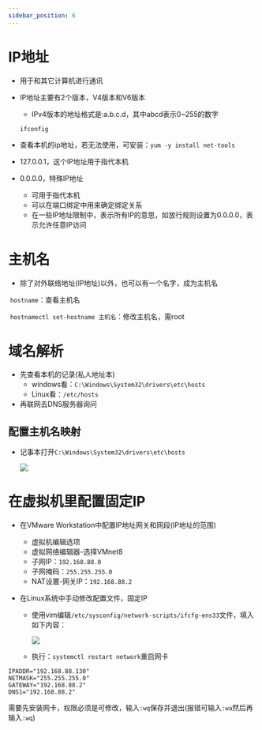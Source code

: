 ```yaml
---
sidebar_position: 6
---
```




# IP地址

- 用于和其它计算机进行通讯

- IP地址主要有2个版本，V4版本和V6版本

  - IPv4版本的地址格式是:a.b.c.d，其中abcd表示0~255的数字

  `ifconfig`

- 查看本机的ip地址，若无法使用，可安装：`yum -y install net-tools`

- 127.0.0.1，这个IP地址用于指代本机
- 0.0.0.0，特殊IP地址
  - 可用于指代本机
  - 可以在端口绑定中用来确定绑定关系
  - 在一些IP地址限制中，表示所有IP的意思，如放行规则设置为0.0.0.0，表示允许任意IP访问

# 主机名

- 除了对外联络地址(IP地址)以外，也可以有一个名字，成为主机名

​		`hostname`：查看主机名

​		`hostnamectl set-hostname 主机名`：修改主机名，需root

# 域名解析

- 先查看本机的记录(私人地址本)
  - windows看：`C:\Windows\System32\drivers\etc\hosts`
  - Linux看：`/etc/hosts`
- 再联网去DNS服务器询问

## 配置主机名映射

- 记事本打开`C:\Windows\System32\drivers\etc\hosts`

  ![](E:\E\Typora\notes\photo\Snipaste_2024-05-18_23-47-18.png)

# 在虚拟机里配置固定IP

- 在VMware Workstation中配置IP地址网关和网段(IP地址的范围)

  - 虚拟机编辑选项
  - 虚拟网络编辑器-选择VMnet8
  - 子网IP：`192.168.88.0`
  - 子网掩码：`255.255.255.0`
  - NAT设置-网关IP：`192.168.88.2`

- 在Linux系统中手动修改配置文件，固定IP

  - 使用vim编辑`/etc/sysconfig/network-scripts/ifcfg-ens33`文件，填入如下内容：

    ![](https://happlay-docs.oss-cn-beijing.aliyuncs.com/docs/Snipaste_2024-05-20_16-01-12.png)

  - 执行：`systemctl restart network`重启网卡

```
IPADDR="192.168.88.130"
NETMASK="255.255.255.0"
GATEWAY="192.168.88.2"
DNS1="192.168.88.2"
```
需要先安装网卡，权限必须是可修改，输入`:wq`保存并退出(报错可输入`:wa`然后再输入`:wq`)